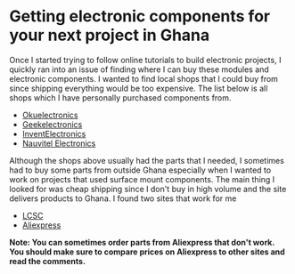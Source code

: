 # Getting electronic components for your next project in Ghana

Once I started trying to follow online tutorials to build electronic projects, I quickly ran into an issue of finding where I can buy these modules and electronic components. I wanted to find local shops that I could buy from since shipping everything would be too expensive. The list below is all shops which I have personally purchased components from.

* [Okuelectronics](https://okuelectronics.com)
* [Geekelectronics](https://geekelectronics.io)
* [InventElectronics](https://www.inventelectronics.com)
* [Nauvitel Electronics](https://nauvitel.com)

Although the shops above usually had the parts that I needed, I sometimes had to buy some parts from outside Ghana especially when I wanted to work on projects that used surface mount components. The main thing I looked for was cheap shipping since I don't buy in high volume and the site delivers products to Ghana. I found two sites that work for me

* [LCSC](https://lcsc.com) 
* [Aliexpress](https://aliexpress.com)

**Note: You can sometimes order parts from Aliexpress that don't work. You should make sure to compare prices on Aliexpress to other sites and read the comments.**

